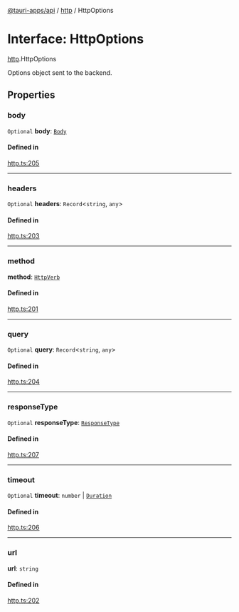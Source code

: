 [@tauri-apps/api](../README.md) / [http](../modules/http.md) / HttpOptions

# Interface: HttpOptions

[http](../modules/http.md).HttpOptions

Options object sent to the backend.

## Properties

### body

 `Optional` **body**: [`Body`](../classes/http.Body.md)

#### Defined in

[http.ts:205](https://github.com/tauri-apps/tauri/blob/679abc6/tooling/api/src/http.ts#L205)

___

### headers

 `Optional` **headers**: `Record`<`string`, `any`\>

#### Defined in

[http.ts:203](https://github.com/tauri-apps/tauri/blob/679abc6/tooling/api/src/http.ts#L203)

___

### method

 **method**: [`HttpVerb`](../modules/http.md#httpverb)

#### Defined in

[http.ts:201](https://github.com/tauri-apps/tauri/blob/679abc6/tooling/api/src/http.ts#L201)

___

### query

 `Optional` **query**: `Record`<`string`, `any`\>

#### Defined in

[http.ts:204](https://github.com/tauri-apps/tauri/blob/679abc6/tooling/api/src/http.ts#L204)

___

### responseType

 `Optional` **responseType**: [`ResponseType`](../enums/http.ResponseType.md)

#### Defined in

[http.ts:207](https://github.com/tauri-apps/tauri/blob/679abc6/tooling/api/src/http.ts#L207)

___

### timeout

 `Optional` **timeout**: `number` \| [`Duration`](http.Duration.md)

#### Defined in

[http.ts:206](https://github.com/tauri-apps/tauri/blob/679abc6/tooling/api/src/http.ts#L206)

___

### url

 **url**: `string`

#### Defined in

[http.ts:202](https://github.com/tauri-apps/tauri/blob/679abc6/tooling/api/src/http.ts#L202)
